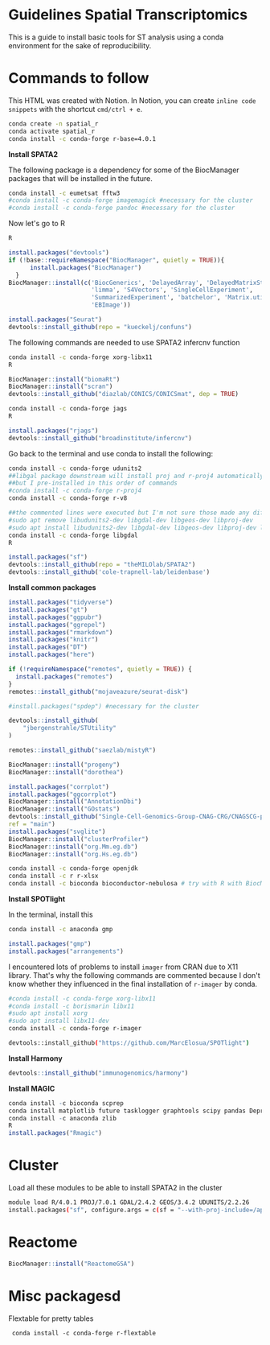 # Guidelines Spatial Transcriptomics

This is a guide to install basic tools for ST analysis using a conda environment for the sake of reproducibility. 

# Commands to follow

This HTML was created with Notion. In Notion, you can create `inline code snippets` with the shortcut `cmd/ctrl + e`.

```bash
conda create -n spatial_r
conda activate spatial_r
conda install -c conda-forge r-base=4.0.1
```

**Install SPATA2**

The following package is a dependency for some of the BiocManager packages that will be installed in the future.

```bash
conda install -c eumetsat fftw3
#conda install -c conda-forge imagemagick #necessary for the cluster
#conda install -c conda-forge pandoc #necessary for the cluster
```

Now let's go to R

```bash
R
```

```r
install.packages("devtools")
if (!base::requireNamespace("BiocManager", quietly = TRUE)){
      install.packages("BiocManager")
  }
BiocManager::install(c('BiocGenerics', 'DelayedArray', 'DelayedMatrixStats',
                       'limma', 'S4Vectors', 'SingleCellExperiment',
                       'SummarizedExperiment', 'batchelor', 'Matrix.utils', 
                       'EBImage'))

install.packages("Seurat")
devtools::install_github(repo = "kueckelj/confuns")
```

The following commands are needed to use SPATA2 infercnv function 

```bash
conda install -c conda-forge xorg-libx11
R
```

```r
BiocManager::install("biomaRt")
BiocManager::install("scran")
devtools::install_github("diazlab/CONICS/CONICSmat", dep = TRUE)
```

```bash
conda install -c conda-forge jags
R
```

```r
install.packages("rjags")
devtools::install_github("broadinstitute/infercnv")
```

Go back to the terminal  and use conda to install the following:

```bash
conda install -c conda-forge udunits2
##libgal package downstream will install proj and r-proj4 automatically 
##but I pre-installed in this order of commands
#conda install -c conda-forge r-proj4 
conda install -c conda-forge r-v8
```

```bash
##the commented lines were executed but I'm not sure those made any difference
#sudo apt remove libudunits2-dev libgdal-dev libgeos-dev libproj-dev
#sudo apt install libudunits2-dev libgdal-dev libgeos-dev libproj-dev libfontconfig1-dev
conda install -c conda-forge libgdal
R
```

```r
install.packages("sf")
devtools::install_github(repo = "theMILOlab/SPATA2")
devtools::install_github('cole-trapnell-lab/leidenbase')
```

**Install common packages**

```r
install.packages("tidyverse")
install.packages("gt")
install.packages("ggpubr")
install.packages("ggrepel")
install.packages("rmarkdown")
install.packages("knitr")
install.packages("DT")
install.packages("here")

if (!requireNamespace("remotes", quietly = TRUE)) {
  install.packages("remotes")
}
remotes::install_github("mojaveazure/seurat-disk")

#install.packages("spdep") #necessary for the cluster

devtools::install_github(
    "jbergenstrahle/STUtility"
)

remotes::install_github("saezlab/mistyR")

BiocManager::install("progeny")
BiocManager::install("dorothea")

install.packages("corrplot")
install.packages("ggcorrplot")
BiocManager::install("AnnotationDbi")
BiocManager::install("GOstats")
devtools::install_github("Single-Cell-Genomics-Group-CNAG-CRG/CNAGSCG-package", 
ref = "main")
install.packages("svglite")
BiocManager::install("clusterProfiler")
BiocManager::install("org.Mm.eg.db")
BiocManager::install("org.Hs.eg.db")
```

```bash
conda install -c conda-forge openjdk
conda install -c r r-xlsx
conda install -c bioconda bioconductor-nebulosa # try with R with BiocManager::install("Nebulosa")
```

**Install SPOTlight**

In the terminal, install this 

```bash
conda install -c anaconda gmp
```

```r
install.packages("gmp")
install.packages("arrangements")
```

I encountered lots of problems to install `imager` from CRAN due to X11 library. That's why the following commands are commented because I don't know whether they influenced in the final installation of `r-imager` by conda.

```bash
#conda install -c conda-forge xorg-libx11
#conda install -c borismarin libx11
#sudo apt install xorg
#sudo apt install libx11-dev
conda install -c conda-forge r-imager
```

```bash
devtools::install_github("https://github.com/MarcElosua/SPOTlight")
```

**Install Harmony**

```r
devtools::install_github("immunogenomics/harmony")
```

**Install MAGIC**

```r
conda install -c bioconda scprep
conda install matplotlib future tasklogger graphtools scipy pandas Deprecated pygsp pytz python-dateutil six threadpoolctl joblib decorator wrapt cycler kiwisolver pyparsing pillow
conda install -c anaconda zlib
R
install.packages("Rmagic")
```

# Cluster

Load all these modules to be able to install SPATA2 in the cluster

```bash
module load R/4.0.1 PROJ/7.0.1 GDAL/2.4.2 GEOS/3.4.2 UDUNITS/2.2.26
install.packages("sf", configure.args = c(sf = "--with-proj-include=/apps/PROJ/7.0.1/include"))
```

# Reactome
```r
BiocManager::install("ReactomeGSA")
```

# Misc packagesd
Flextable for pretty tables
```
 conda install -c conda-forge r-flextable 
```
